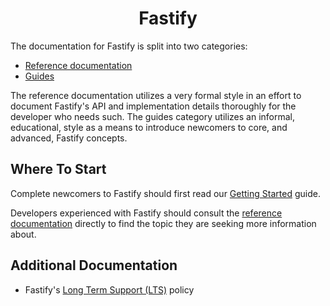 <h1 align="center">Fastify</h1>

The documentation for Fastify is split into two categories:

- [Reference documentation](./Reference/Index.md)
- [Guides](./Guides/Index.md)

The reference documentation utilizes a very formal style in an effort to document
Fastify's API and implementation details thoroughly for the developer who needs
such. The guides category utilizes an informal, educational, style as a means to
introduce newcomers to core, and advanced, Fastify concepts.

## Where To Start

Complete newcomers to Fastify should first read our [Getting
Started](./Guides/Getting-Started.md) guide.

Developers experienced with Fastify should consult the [reference
documentation](./Reference/Index.md) directly to find the topic they are seeking
more information about.

## Additional Documentation

- Fastify's [Long Term Support (LTS)](./Reference/LTS.md) policy
